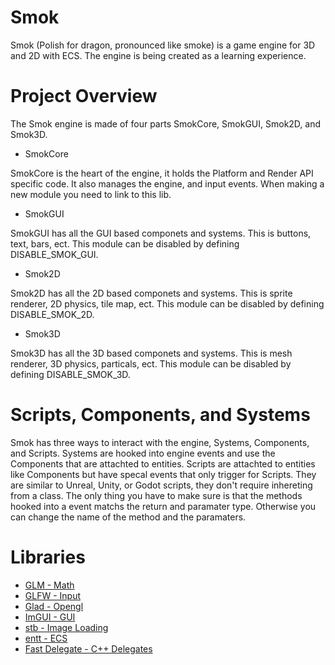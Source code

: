 # Smok
Smok (Polish for dragon, pronounced like smoke) is a game engine for 3D and 2D with ECS. The engine is being created as a learning experience.

# Project Overview
The Smok engine is made of four parts SmokCore, SmokGUI, Smok2D, and Smok3D.

- SmokCore

SmokCore is the heart of the engine, it holds the Platform and Render API specific code. It also manages the engine, and input events. When making a new module you need to link to this lib.

- SmokGUI

SmokGUI has all the GUI based componets and systems. This is buttons, text, bars, ect. This module can be disabled by defining DISABLE_SMOK_GUI.

- Smok2D

Smok2D has all the 2D based componets and systems. This is sprite renderer, 2D physics, tile map, ect. This module can be disabled by defining DISABLE_SMOK_2D.

- Smok3D

Smok3D has all the 3D based componets and systems. This is mesh renderer, 3D physics, particals, ect. This module can be disabled by defining DISABLE_SMOK_3D. <br >

# Scripts, Components, and Systems

Smok has three ways to interact with the engine, Systems, Components, and Scripts. Systems are hooked into engine events and use the Components that are attachted to entities. Scripts are attachted to entities like Components but have specal events that only trigger for Scripts. They are similar to Unreal, Unity, or Godot scripts, they don't require inhereting from a class. The only thing you have to make sure is that the methods hooked into a event matchs the return and paramater type. Otherwise you can change the name of the method and the paramaters.


# Libraries
- [GLM - Math](http://glm.g-truc.net/0.9.8/index.html)
- [GLFW - Input](https://www.glfw.org/)
- [Glad - Opengl](https://github.com/Dav1dde/glad)
- [ImGUI - GUI](https://github.com/ocornut/imgui)
- [stb - Image Loading](https://github.com/nothings/stb)
- [entt - ECS](https://github.com/skypjack/entt)
- [Fast Delegate - C++ Delegates](https://www.codeproject.com/Articles/7150/Member-Function-Pointers-and-the-Fastest-Possible)